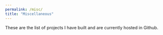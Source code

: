 ```yaml
---
permalink: /misc/
title: "Miscellaneous"
---
```


These are the list of projects I have built and are currently hosted in Github. 